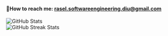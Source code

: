 #### 📨How to reach me: rasel.softwareengineering.diu@gmail.com 


<div style="display: font-size:1rem; flex; flex-direction: row; justify-content: space-between;">
    <div>
        <img src="https://github-readme-stats.vercel.app/api?username=Rasel-swe&theme=radical&hide_border=true&include_all_commits=false&count_private=false" alt="GitHub Stats" />
    </div>
    <div>
        <img src="https://github-readme-streak-stats.herokuapp.com/?user=Rasel-swe&theme=radical&hide_border=true" alt="GitHub Streak Stats" />
    </div>
</div>






